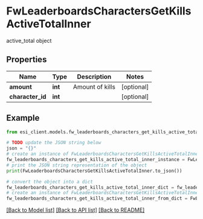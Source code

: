 # FwLeaderboardsCharactersGetKillsActiveTotalInner

active_total object

## Properties

Name | Type | Description | Notes
------------ | ------------- | ------------- | -------------
**amount** | **int** | Amount of kills | [optional] 
**character_id** | **int** |  | [optional] 

## Example

```python
from esi_client.models.fw_leaderboards_characters_get_kills_active_total_inner import FwLeaderboardsCharactersGetKillsActiveTotalInner

# TODO update the JSON string below
json = "{}"
# create an instance of FwLeaderboardsCharactersGetKillsActiveTotalInner from a JSON string
fw_leaderboards_characters_get_kills_active_total_inner_instance = FwLeaderboardsCharactersGetKillsActiveTotalInner.from_json(json)
# print the JSON string representation of the object
print(FwLeaderboardsCharactersGetKillsActiveTotalInner.to_json())

# convert the object into a dict
fw_leaderboards_characters_get_kills_active_total_inner_dict = fw_leaderboards_characters_get_kills_active_total_inner_instance.to_dict()
# create an instance of FwLeaderboardsCharactersGetKillsActiveTotalInner from a dict
fw_leaderboards_characters_get_kills_active_total_inner_from_dict = FwLeaderboardsCharactersGetKillsActiveTotalInner.from_dict(fw_leaderboards_characters_get_kills_active_total_inner_dict)
```
[[Back to Model list]](../README.md#documentation-for-models) [[Back to API list]](../README.md#documentation-for-api-endpoints) [[Back to README]](../README.md)


